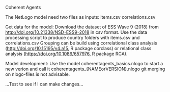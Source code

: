 Coherent Agents

The NetLogo model need two files as inputs:
items.csv 
correlations.csv

Get data for the model:
Download the dataset of ESS Wave 9 (2018) from http://doi.org/10.21338/NSD-ESS9-2018 in csv format. 
Use the data processing script to produce country folders with items.csv and correlations.csv
Grouping can be build using correlational class analysis (http://doi.org/10.15195/v4.a15, R package corclass) or relational class analysis (https://doi.org/10.1086/657976, R package RCA).

Model development:
Use the model coherentagents_basics.nlogo to start a new verion and call it coherentagents_{NAMEorVERSION}.nlogo
git merging on nlogo-files is not advisable. 

...Test to see if I can make changes...
